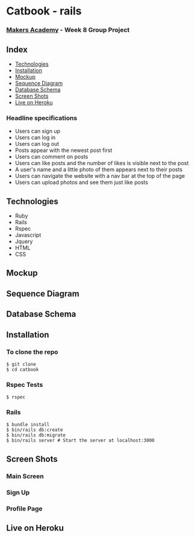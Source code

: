 # Catbook - rails
### [Makers Academy](http://www.makersacademy.com) - Week 8 Group Project

## Index
* [Technologies](#Technologies)
* [Installation](#Install)
* [Mockup](#Mockup)
* [Sequence Diagram](#Sequence)
* [Database Schema](#Database)
* [Screen Shots](#Shots)
* [Live on Heroku](#Heroku)

### Headline specifications

- Users can sign up
- Users can log in
- Users can log out
- Posts appear with the newest post first
- Users can comment on posts
- Users can like posts and the number of likes is visible next to the post
- A user's name and a little photo of them appears next to their posts
- Users can navigate the website with a nav bar at the top of the page
- Users can upload photos and see them just like posts

## <a name="Technologies">Technologies</a>
* Ruby
* Rails
* Rspec
* Javascript
* Jquery
* HTML
* CSS

## <a name="Mockup">Mockup</a>

## <a name="Sequence">Sequence Diagram</a>

## <a name="Database">Database Schema</a>

## <a name="Install">Installation</a>

### To clone the repo
```shell
$ git clone 
$ cd catbook
```
### Rspec Tests
```shell
$ rspec
```
### Rails
``` shell
$ bundle install
$ bin/rails db:create
$ bin/rails db:migrate
$ bin/rails server # Start the server at localhost:3000
```

## <a name="Shots">Screen Shots</a>
### Main Screen


### Sign Up


### Profile Page



## <a name="Heroku">Live on Heroku</a>
